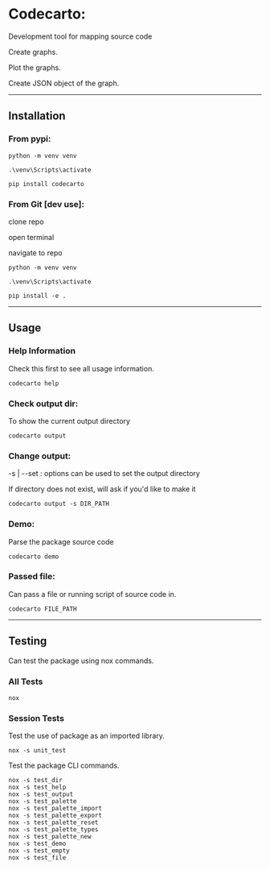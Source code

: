 # Codecarto:

Development tool for mapping source code

Create graphs.

Plot the graphs.

Create JSON object of the graph.

---

## Installation

### From pypi:

```
python -m venv venv

.\venv\Scripts\activate

pip install codecarto
```

### From Git [dev use]:

clone repo

open terminal

navigate to repo

```
python -m venv venv

.\venv\Scripts\activate

pip install -e .
```

---

## Usage

### Help Information

Check this first to see all usage information.

```
codecarto help
```

### Check output dir:

To show the current output directory

```
codecarto output
```

### Change output:

-s | --set : options can be used to set the output directory

If directory does not exist, will ask if you'd like to make it

```
codecarto output -s DIR_PATH
```

### Demo:

Parse the package source code

```
codecarto demo
```

### Passed file:

Can pass a file or running script of source code in.

```
codecarto FILE_PATH
```

---

## Testing

Can test the package using nox commands.

### All Tests

```
nox
```

### Session Tests

Test the use of package as an imported library.

```
nox -s unit_test
```

Test the package CLI commands.

```
nox -s test_dir
nox -s test_help
nox -s test_output
nox -s test_palette
nox -s test_palette_import
nox -s test_palette_export
nox -s test_palette_reset
nox -s test_palette_types
nox -s test_palette_new
nox -s test_demo
nox -s test_empty
nox -s test_file
```
